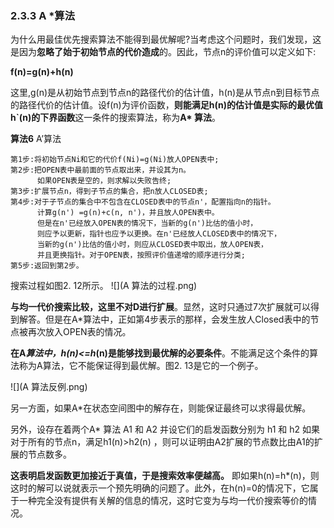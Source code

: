 ### 2.3.3 A *算法
为什么用最佳优先搜索算法不能得到最优解呢?当考虑这个问题时，我们发现，这是因为**忽略了始于初始节点的代价造成**的。因此，节点n的评价值可以定义如下:

**f(n)=g(n)+h(n)**

这里,g(n)是从初始节点到节点n的路径代价的估计值，h(n)是从节点n到目标节点的路径代价的估计值。设f(n)为评价函数，**则能满足h(n)的估计值是实际的最优值h`(n)的下界函数**这一条件的搜索算法，称为**A* 算法**。

**算法6**  A’算法   

    第1步:将初始节点Ni和它的代价f(Ni)=g(Ni)放人OPEN表中;
    第2步:把OPEN表中最前面的节点取出来，并设其为n。
          如果OPEN表是空的，则求解以失败告终;    
    第3步:扩展节点n，得到子节点的集合，把n放人CLOSED表;    
    第4步:对于子节点的集合中不包含在CLOSED表中的节点n'，配置指向n的指针。
          计算g(n') =g(n)+c(n, n')，并且放人OPEN表中。
          但是在n'已经放入OPEN表的情况下，当新的g(n')比估的值小时，
          则应予以更新，指针也应予以更换。在n'已经放人CLOSED表中的情况下，
          当新的g(n')比估的值小时，则应从CLOSED表中取出，放人OPEN表，
          并且更换指针。对于OPEN表，按照评价值递增的顺序进行分类;
    第5步:返回到第2步。
    
搜索过程如图2. 12所示。
![](A 算法的过程.png)

**与均一代价搜索比较，这里不对D进行扩展**。显然，这时只通过7次扩展就可以得到解答。但是在A*算法中，正如第4步表示的那样，会发生放人Closed表中的节点被再次放入OPEN表的情况。

**在A*算法中，h(n)<=h*(n)是能够找到最优解的必要条件**。不能满足这个条件的算法称为A算法，它不能保证得到最优解。图2. 13是它的一个例子。

![](A 算法反例.png)

另一方面，如果A*在状态空间图中的解存在，则能保证最终可以求得最优解。

另外，设存在着两个A* 算法 A1 和 A2 并设它们的启发函数分别为 h1 和 h2 如果对于所有的节点n，满足h1(n)>h2(n) ，则可以证明由A2扩展的节点数比由A1的扩展的节点数多。

**这表明启发函数更加接近于真值，于是搜索效率便越高。**
即如果h(n)=h*(n)，则这时的解可以说就表示一个预先明确的问题了。此外，在h(n)=0的情况下，它属于一种完全没有提供有关解的信息的情况，这时它变为与均一代价搜索等价的情况。




